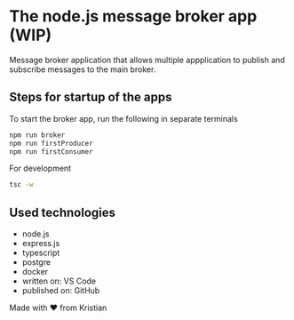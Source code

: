 # The node.js message broker app (WIP)

Message broker application that allows multiple appplication to publish and subscribe messages to the main broker.

## Steps for startup of the apps

To start the broker app, run the following in separate terminals

```bash
npm run broker
npm run firstProducer
npm run firstConsumer
```

For development
```bash
tsc -w
```

## Used technologies
* node.js
* express.js
* typescript
* postgre
* docker
* written on: VS Code
* published on: GitHub

Made with ❤️ from Kristian
